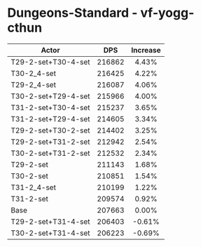 # Dungeons-Standard - vf-yogg-cthun
| Actor | DPS | Increase |
|---|:---:|:---:|
|T29-2-set+T30-4-set|216862|4.43%|
|T30-2_4-set|216425|4.22%|
|T29-2_4-set|216087|4.06%|
|T30-2-set+T29-4-set|215966|4.00%|
|T31-2-set+T30-4-set|215237|3.65%|
|T31-2-set+T29-4-set|214605|3.34%|
|T29-2-set+T30-2-set|214402|3.25%|
|T29-2-set+T31-2-set|212942|2.54%|
|T30-2-set+T31-2-set|212532|2.34%|
|T29-2-set|211143|1.68%|
|T30-2-set|210851|1.54%|
|T31-2_4-set|210199|1.22%|
|T31-2-set|209574|0.92%|
|Base|207663|0.00%|
|T29-2-set+T31-4-set|206403|-0.61%|
|T30-2-set+T31-4-set|206223|-0.69%|

